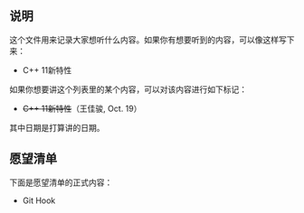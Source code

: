 ## 说明

这个文件用来记录大家想听什么内容。如果你有想要听到的内容，可以像这样写下来：

- C++ 11新特性

如果你想要讲这个列表里的某个内容，可以对该内容进行如下标记：

- ~~C++ 11新特性~~（王佳骏, Oct. 19）

其中日期是打算讲的日期。

## 愿望清单

下面是愿望清单的正式内容：

- Git Hook
